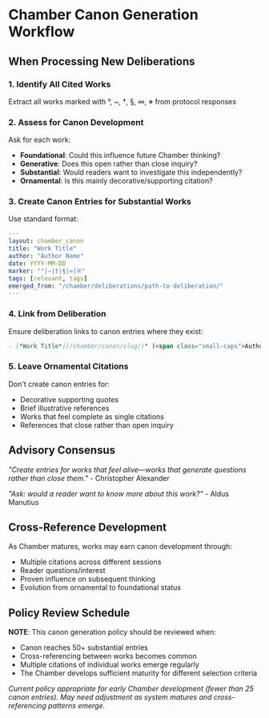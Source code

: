 # Chamber Canon Generation Workflow

## When Processing New Deliberations

### 1. Identify All Cited Works
Extract all works marked with °, ~, †, §, ∞, ※ from protocol responses

### 2. Assess for Canon Development
Ask for each work:
- **Foundational**: Could this influence future Chamber thinking?
- **Generative**: Does this open rather than close inquiry?
- **Substantial**: Would readers want to investigate this independently?
- **Ornamental**: Is this mainly decorative/supporting citation?

### 3. Create Canon Entries for Substantial Works
Use standard format:
```yaml
---
layout: chamber_canon
title: "Work Title"
author: "Author Name"
date: YYYY-MM-DD
marker: "°|~|†|§|∞|※"
tags: [relevant, tags]
emerged_from: "/chamber/deliberations/path-to-deliberation/"
---
```

### 4. Link from Deliberation
Ensure deliberation links to canon entries where they exist:
```markdown
- [*Work Title*](/chamber/canon/slug/)° (<span class="small-caps">Author</span>, date)
```

### 5. Leave Ornamental Citations
Don't create canon entries for:
- Decorative supporting quotes
- Brief illustrative references  
- Works that feel complete as single citations
- References that close rather than open inquiry

## Advisory Consensus
*"Create entries for works that feel alive—works that generate questions rather than close them."* - Christopher Alexander

*"Ask: would a reader want to know more about this work?"* - Aldus Manutius

## Cross-Reference Development
As Chamber matures, works may earn canon development through:
- Multiple citations across different sessions
- Reader questions/interest
- Proven influence on subsequent thinking
- Evolution from ornamental to foundational status

## Policy Review Schedule
**NOTE**: This canon generation policy should be reviewed when:
- Canon reaches 50+ substantial entries
- Cross-referencing between works becomes common
- Multiple citations of individual works emerge regularly
- The Chamber develops sufficient maturity for different selection criteria

*Current policy appropriate for early Chamber development (fewer than 25 canon entries). May need adjustment as system matures and cross-referencing patterns emerge.*